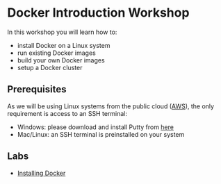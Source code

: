 # Docker Introduction Workshop

In this workshop you will learn how to:

* install Docker on a Linux system
* run existing Docker images
* build your own Docker images
* setup a Docker cluster

## Prerequisites

As we will be using Linux systems from the public cloud ([AWS](https://aws.amazon.com)), the only requirement is access to an SSH terminal:

* Windows: please download and install Putty from [here](http://www.chiark.greenend.org.uk/~sgtatham/putty/download.html)
* Mac/Linux: an SSH terminal is preinstalled on your system

## Labs

* [Installing Docker](labs/01-installing-docker.md)
